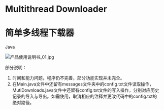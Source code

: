 # Multithread Downloader
# 简单多线程下载器
Java

![产品使用说明书_01.jpg](https://cdn.nlark.com/yuque/0/2020/jpeg/631670/1606045697627-b1e3eeef-c3f3-408a-aa5a-a6ac6c1bf1a8.jpeg#align=left&display=inline&height=5123&margin=%5Bobject%20Object%5D&name=%E4%BA%A7%E5%93%81%E4%BD%BF%E7%94%A8%E8%AF%B4%E6%98%8E%E4%B9%A6_01.jpg&originHeight=5123&originWidth=4524&size=1118332&status=done&style=none&width=4524)

部分说明：
1. 时间和能力问题，程序仍不完善，部分功能实现并未完全。
2. 在Main.java文件中还留有messages文件夹中的config.txt文件读取操作，MutiDownloads.java文件中还留有config.txt文件的写入操作，分别对应历史记录的导入与导出。如需使用，取消相应的注释并更改代码中的config.txt的绝对路径。
